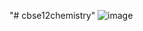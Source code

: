 "# cbse12chemistry" 
![image](https://github.com/user-attachments/assets/3e700f8e-4362-4239-a612-7836a56cd708)

